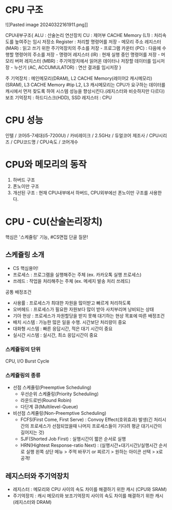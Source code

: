 # CPU 구조

![[Pasted image 20240322161911.png]]

CPU내부구조{
	ALU : 산술논리 연산장치
	CU : 제어부
	CACHE Memory (L1) : 처리속도를 높여주는 임시 저장소
	Register : 처리할 명령어를 저장
		- 메모리 주소 레지스터 (MAR) : 읽고 쓰기 위한 주기억장치의 주소를 저장
		- 프로그램 카운터 (PC) : 다음에 수행할 명령어의 주소를 저장
		- 명령어 레지스터 (IR) : 현재 실행 중인 명령어를 저장
		- 머모리 버퍼 레지스터 (MBR) : 주기억장치에서 읽어온 데이터나 저장할 데이터를 임시저장
		- 누산기 (AC, ACCUMULATOR) : 연산 결과를 임시저장
}

주 기억장치 : 메인메모리(DRAM), L2 CACHE Memory(레이어2 캐시메모리)(SRAM), L3 CACHE Memory
	#tip L2, L3 캐시메모리는 CPU가 요구하는 데이터를 캐시에서 먼저 찾도록 하여 시스템 성능을 향상시킨다.(레지스터와 비슷하지만 다르다)
보조 기억장치 : 하드디스크(HDD), SSD
레지스터 : CPU


# CPU 성능

인텔 / 코어i5-7세대(i5-7200U) / 카비레이크 / 2.5GHz / 듀얼코어
제조사 / CPU시리즈 / CPU코드명 / CPU속도 / 코어개수


# CPU와 메모리의 동작

1. 하버드 구조
2. 폰노이만 구조
3. 개선된 구조 : 현재 CPU내부에서 하버드, CPU외부에선 폰노이만 구조를 사용한다.

# CPU - CU(산술논리장치)
핵심은 '스케쥴링' 기능, #CS면접 단골 질문!

## 스케쥴링 소개
- CS 핵심용어!
- 프로세스 : 프로그램을 실행해주는 주체 (ex. 카카오톡 실행 프로세스)
- 쓰레드 : 작업을 처리해주는 주체 (ex. 메세지 발송 처리 쓰레드)

공통 배정조건
- 사용률 : 프로세스가 최대한 자원을 많이받고 빠르게 처리하도록
- 오버헤드 : 프로세스가 필요한 자원보다 많이 받아 사치부리며 낭비되는 상태
- 기아 현상 : 프로세스가 자원할당을 받지 못해 대기하는 현상
목표에 따른 배정조건
- 배치 시스템 : 가능한 많은 일을 수행. 시간보단 처리량이 중요
- 대화형 시스템 : 빠른 응답시간, 적은 대기 시간이 중요
- 실시간 시스템 : 실시간, 최소 응답시간이 중요
### 스케쥴링의 단위
CPU, I/O Burst Cycle

### 스케쥴링의 종류
- 선점 스케쥴링(Preemptive Scheduling)
	- 우선순위 스케쥴링(Priority Scheduling)
	- 라운드로빈(Round Robin)
	- 다단계 큐(Multilevel-Queue)
- 비선점 스케쥴링(Non-Preemptive Scheduling)
	- FCFS(First Come, First Serve) : Convoy Effect(호위효과) 발생(긴 처리시간의 프로세스가 선점되었을때 나머지 프로세스들이 기다려 평균 대기시간이 길어지는 것)
	- SJF(Shorted Job First) : 실행시간이 짧은 순서로 실행
	- HRN(Hightest Response-ratio Next) : (실행시간+대기시간)/실행시간 순서로 실행
왼쪽 상단 메뉴 > 주먹 바꾸기 or 찌르기 > 원하는 아이콘 선택 > x로 공격!
## 레지스터와 주기억장치
- 레지스터 : 메모리와 CPU 사이의 속도 차이를 해결하기 위한 캐시 (CPU와 SRAM)
- 주기억장치 : 캐시 메모리와 보조기억장치 사이의 속도 차이를 해결하기 위한 캐시 (레지스터와 DRAM)